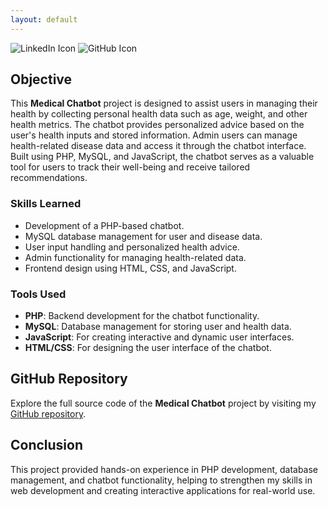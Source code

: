 ```yaml
---
layout: default
---
```

<div>
     <img src="https://img.icons8.com/fluency/60/linkedin.png" alt="LinkedIn Icon"/>
    <img src="https://img.icons8.com/plasticine/60/github.png" alt="GitHub Icon"/>
</div>

## Objective

This **Medical Chatbot** project is designed to assist users in managing their health by collecting personal health data such as age, weight, and other health metrics. The chatbot provides personalized advice based on the user's health inputs and stored information. Admin users can manage health-related disease data and access it through the chatbot interface. Built using PHP, MySQL, and JavaScript, the chatbot serves as a valuable tool for users to track their well-being and receive tailored recommendations.

### Skills Learned
- Development of a PHP-based chatbot.
- MySQL database management for user and disease data.
- User input handling and personalized health advice.
- Admin functionality for managing health-related data.
- Frontend design using HTML, CSS, and JavaScript.

### Tools Used
- **PHP**: Backend development for the chatbot functionality.
- **MySQL**: Database management for storing user and health data.
- **JavaScript**: For creating interactive and dynamic user interfaces.
- **HTML/CSS**: For designing the user interface of the chatbot.

## GitHub Repository

Explore the full source code of the **Medical Chatbot** project by visiting my [GitHub repository](https://github.com/Simardeep1098/Chatbot_TeamPink).

## Conclusion

This project provided hands-on experience in PHP development, database management, and chatbot functionality, helping to strengthen my skills in web development and creating interactive applications for real-world use.
